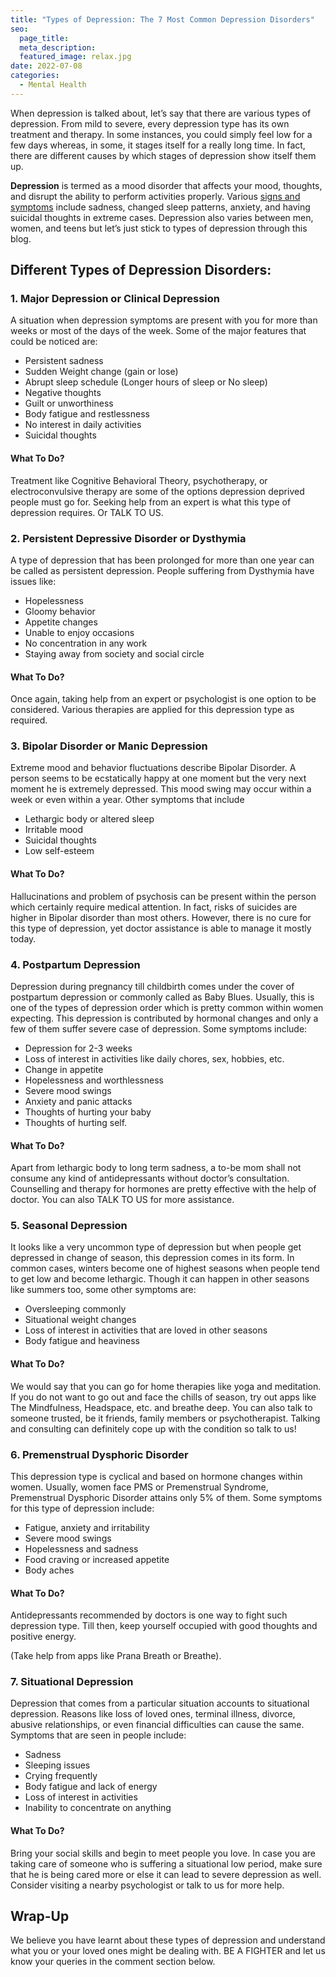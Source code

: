 ```yaml
---
title: "Types of Depression: The 7 Most Common Depression Disorders"
seo:
  page_title:
  meta_description:
  featured_image: relax.jpg
date: 2022-07-08
categories:
  - Mental Health
---
```


When depression is talked about, let’s say that there are various types of depression. From mild to severe, every depression type has its own treatment and therapy. In some instances, you could simply feel low for a few days whereas, in some, it stages itself for a really long time. In fact, there are different causes by which stages of depression show itself them up.

**Depression** is termed as a mood disorder that affects your mood, thoughts, and disrupt the ability to perform activities properly. Various [signs and symptoms](#) include sadness, changed sleep patterns, anxiety, and having suicidal thoughts in extreme cases. Depression also varies between men, women, and teens but let’s just stick to types of depression through this blog.

## Different Types of Depression Disorders:

### 1. Major Depression or Clinical Depression

A situation when depression symptoms are present with you for more than weeks or most of the days of the week. Some of the major features that could be noticed are:

- Persistent sadness
- Sudden Weight change (gain or lose)
- Abrupt sleep schedule (Longer hours of sleep or No sleep)
- Negative thoughts
- Guilt or unworthiness
- Body fatigue and restlessness
- No interest in daily activities
- Suicidal thoughts

#### What To Do?

Treatment like Cognitive Behavioral Theory, psychotherapy, or electroconvulsive therapy are some of the options depression deprived people must go for. Seeking help from an expert is what this type of depression requires. Or TALK TO US.

### 2. Persistent Depressive Disorder or Dysthymia

A type of depression that has been prolonged for more than one year can be called as persistent depression. People suffering from Dysthymia have issues like:

- Hopelessness
- Gloomy behavior
- Appetite changes
- Unable to enjoy occasions
- No concentration in any work
- Staying away from society and social circle

#### What To Do?

Once again, taking help from an expert or psychologist is one option to be considered. Various therapies are applied for this depression type as required.

### 3. Bipolar Disorder or Manic Depression

Extreme mood and behavior fluctuations describe Bipolar Disorder. A person seems to be ecstatically happy at one moment but the very next moment he is extremely depressed. This mood swing may occur within a week or even within a year. Other symptoms that include

- Lethargic body or altered sleep
- Irritable mood
- Suicidal thoughts
- Low self-esteem

#### What To Do?

Hallucinations and problem of psychosis can be present within the person which certainly require medical attention. In fact, risks of suicides are higher in Bipolar disorder than most others. However, there is no cure for this type of depression, yet doctor assistance is able to manage it mostly today.

### 4. Postpartum Depression

Depression during pregnancy till childbirth comes under the cover of postpartum depression or commonly called as Baby Blues. Usually, this is one of the types of depression order which is pretty common within women expecting. This depression is contributed by hormonal changes and only a few of them suffer severe case of depression. Some symptoms include:

- Depression for 2-3 weeks
- Loss of interest in activities like daily chores, sex, hobbies, etc.
- Change in appetite
- Hopelessness and worthlessness
- Severe mood swings
- Anxiety and panic attacks
- Thoughts of hurting your baby
- Thoughts of hurting self.

#### What To Do?

Apart from lethargic body to long term sadness, a to-be mom shall not consume any kind of antidepressants without doctor’s consultation. Counselling and therapy for hormones are pretty effective with the help of doctor. You can also TALK TO US for more assistance.

### 5. Seasonal Depression

It looks like a very uncommon type of depression but when people get depressed in change of season, this depression comes in its form. In common cases, winters become one of highest seasons when people tend to get low and become lethargic. Though it can happen in other seasons like summers too, some other symptoms are:

- Oversleeping commonly
- Situational weight changes
- Loss of interest in activities that are loved in other seasons
- Body fatigue and heaviness

#### What To Do?

We would say that you can go for home therapies like yoga and meditation. If you do not want to go out and face the chills of season, try out apps like The Mindfulness, Headspace, etc. and breathe deep. You can also talk to someone trusted, be it friends, family members or psychotherapist. Talking and consulting can definitely cope up with the condition so talk to us!

### 6. Premenstrual Dysphoric Disorder

This depression type is cyclical and based on hormone changes within women. Usually, women face PMS or Premenstrual Syndrome, Premenstrual Dysphoric Disorder attains only 5% of them. Some symptoms for this type of depression include:

- Fatigue, anxiety and irritability
- Severe mood swings
- Hopelessness and sadness
- Food craving or increased appetite
- Body aches

#### What To Do?

Antidepressants recommended by doctors is one way to fight such depression type. Till then, keep yourself occupied with good thoughts and positive energy.

(Take help from apps like Prana Breath or Breathe).

### 7. Situational Depression

Depression that comes from a particular situation accounts to situational depression. Reasons like loss of loved ones, terminal illness, divorce, abusive relationships, or even financial difficulties can cause the same. Symptoms that are seen in people include:

- Sadness
- Sleeping issues
- Crying frequently
- Body fatigue and lack of energy
- Loss of interest in activities
- Inability to concentrate on anything

#### What To Do?

Bring your social skills and begin to meet people you love. In case you are taking care of someone who is suffering a situational low period, make sure that he is being cared more or else it can lead to severe depression as well. Consider visiting a nearby psychologist or talk to us for more help.

## Wrap-Up

We believe you have learnt about these types of depression and understand what you or your loved ones might be dealing with. BE A FIGHTER and let us know your queries in the comment section below.
